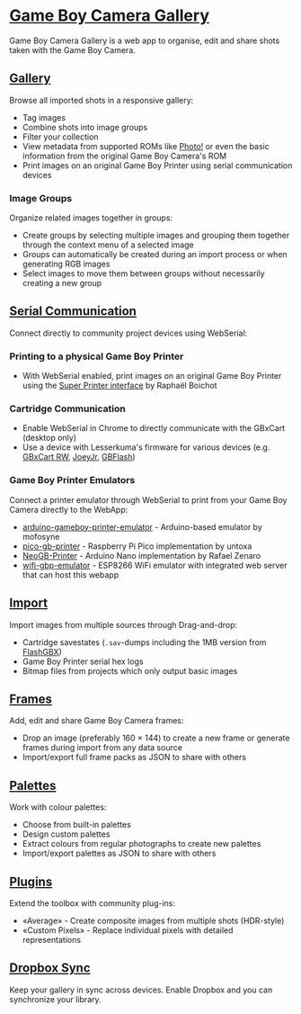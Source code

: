 # [Game Boy Camera Gallery](https://github.com/HerrZatacke/gb-printer-web)

Game Boy Camera Gallery is a web app to organise, edit and share shots taken with the Game Boy Camera.

## [Gallery](/gallery)
Browse all imported shots in a responsive gallery:
- Tag images
- Combine shots into image groups
- Filter your collection
- View metadata from supported ROMs like [Photo!](https://github.com/untoxa/gb-photo) or even the basic information from the original Game Boy Camera's ROM
- Print images on an original Game Boy Printer using serial communication devices

### Image Groups
Organize related images together in groups:
- Create groups by selecting multiple images and grouping them together through the context menu of a selected image
- Groups can automatically be created during an import process or when generating RGB images
- Select images to move them between groups without necessarily creating a new group

## [Serial Communication](/webusb)
Connect directly to community project devices using WebSerial:

### Printing to a physical Game Boy Printer
- With WebSerial enabled, print images on an original Game Boy Printer using the [Super Printer interface](https://github.com/Raphael-Boichot/Yet-another-PC-to-Game-Boy-Printer-interface/) by Raphaël Boichot

### Cartridge Communication
- Enable WebSerial in Chrome to directly communicate with the GBxCart (desktop only)
- Use a device with Lesserkuma's firmware for various devices (e.g. [GBxCart RW](https://www.gbxcart.com/), [JoeyJr](https://bennvenn.myshopify.com/products/usb-gb-c-cart-dumper-the-joey-jr), [GBFlash](https://github.com/simonkwng/GBFlash))

### Game Boy Printer Emulators
Connect a printer emulator through WebSerial to print from your Game Boy Camera directly to the WebApp:
- [arduino-gameboy-printer-emulator](https://github.com/mofosyne/arduino-gameboy-printer-emulator) - Arduino-based emulator by mofosyne
- [pico-gb-printer](https://github.com/untoxa/pico-gb-printer/) - Raspberry Pi Pico implementation by untoxa
- [NeoGB-Printer](https://github.com/zenaror/NeoGB-Printer) - Arduino Nano implementation by Rafael Zenaro
- [wifi-gbp-emulator](https://github.com/HerrZatacke/wifi-gbp-emulator) - ESP8266 WiFi emulator with integrated web server that can host this webapp

## [Import](/import)
Import images from multiple sources through Drag-and-drop:
- Cartridge savestates (`.sav`-dumps including the 1MB version from [FlashGBX](https://github.com/lesserkuma/FlashGBX))
- Game Boy Printer serial hex logs
- Bitmap files from projects which only output basic images

## [Frames](/frames)
Add, edit and share Game Boy Camera frames:
- Drop an image (preferably 160 × 144) to create a new frame or generate frames during import from any data source
- Import/export full frame packs as JSON to share with others

## [Palettes](/palettes)
Work with colour palettes:
- Choose from built-in palettes
- Design custom palettes
- Extract colours from regular photographs to create new palettes
- Import/export palettes as JSON to share with others

## [Plugins](/settings/plugins)
Extend the toolbox with community plug-ins:
- «Average» - Create composite images from multiple shots (HDR-style)
- «Custom Pixels» - Replace individual pixels with detailed representations

## [Dropbox Sync](/settings/dropbox)
Keep your gallery in sync across devices. Enable Dropbox and you can synchronize your library.

